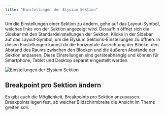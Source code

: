 ```yaml
---
title: "Einstellungen der Elysium Sektion"
---
```


Um die Einstellungen einer Sektion zu ändern, gehe auf das Layout-Symbol, welches links von der Sektion angezeigt wird. Daraufhin öffnet sich die Sidebar mit den Standardeinstellungen der Sektion. Klicke in der Sidebar auf das Layout-Symbol, um die Elysium Sektions-Einstellungen zu öffnen. In diesen Einstellungen kannst du die horizontale Ausrichtung der Blöcke, den Abstand des Raums zwischen den Blöcken und die äußeren Abstände der Sektion anpassen. Diese Einstellungen sind geräteabhängig und können für Smartphone, Tablet und Desktop separat eingestellt werden.

<Grid>
    <Column :cols="{xs: 12, '6xl': 10}" :col-start="{'6xl': 2}">
        <Image src="section/de-admin-cms-section-settings.png" alt="Einstellungen der Elysium Sektion"
        :sizes="{xs: 200, lg: 600, '6xl': 800}" :lazy="false" />
    </Column>
</Grid>

## Breakpoint pro Sektion ändern

Es gibt auch die Möglichkeit, Breakpoints pro Sektion anzupassen. Breakpoints legen fest, ab welcher Bildschirmbreite die Ansicht im Theme greifen soll.
